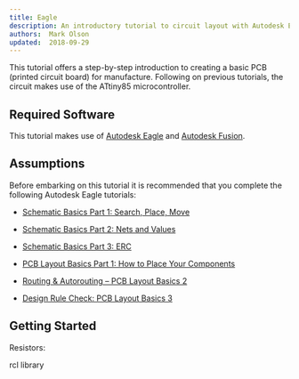 ```yaml
---
title: Eagle
description: An introductory tutorial to circuit layout with Autodesk Eagle
authors:  Mark Olson
updated:  2018-09-29
---
```


This tutorial offers a step-by-step introduction to creating a basic PCB (printed circuit board) for manufacture.  Following on previous tutorials, the circuit makes use of the ATtiny85 microcontroller.

## Required Software

This tutorial makes use of [Autodesk Eagle](https://www.autodesk.com/education/free-software/eagle) and [Autodesk Fusion](https://www.autodesk.com/products/fusion-360/students-teachers-educators).

## Assumptions

Before embarking on this tutorial it is recommended that you complete the following Autodesk Eagle tutorials:

* [Schematic Basics Part 1: Search, Place, Move](https://www.autodesk.com/products/eagle/blog/schematic-basics-part-1/)
* [Schematic Basics Part 2: Nets and Values](https://www.autodesk.com/products/eagle/blog/schematic-basics-part-2-nets-and-values/)
* [Schematic Basics Part 3: ERC ](https://www.autodesk.com/products/eagle/blog/schematic-basics-part-3-erc/)

* [PCB Layout Basics Part 1: How to Place Your Components](https://www.autodesk.com/products/eagle/blog/pcb-layout-basics-component-placement/)
* [Routing & Autorouting – PCB Layout Basics 2](https://www.autodesk.com/products/eagle/blog/routing-autorouting-pcb-layout-basics-2/)
* [Design Rule Check: PCB Layout Basics 3](https://www.autodesk.com/products/eagle/blog/design-rule-check-pcb-layout-basics-3/)

## Getting Started





Resistors:

rcl library